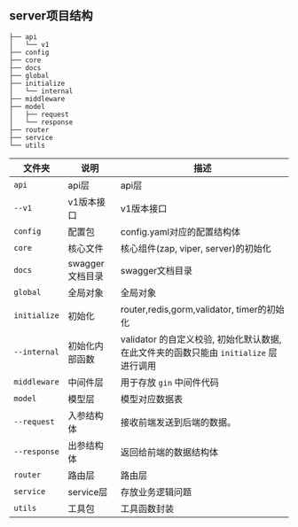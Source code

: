 ## server项目结构

```shell
├── api
│   └── v1
├── config
├── core
├── docs
├── global
├── initialize
│   └── internal
├── middleware
├── model
│   ├── request
│   └── response
├── router
├── service
└── utils
```

| 文件夹       | 说明                    | 描述                                                       |
| ------------ | ----------------------- |----------------------------------------------------------|
| `api`        | api层                   | api层                                                     |
| `--v1`       | v1版本接口              | v1版本接口                                                   |
| `config`     | 配置包                  | config.yaml对应的配置结构体                                      |
| `core`       | 核心文件                | 核心组件(zap, viper, server)的初始化                             |
| `docs`       | swagger文档目录         | swagger文档目录                                              |
| `global`     | 全局对象                | 全局对象                                                     |
| `initialize` | 初始化 | router,redis,gorm,validator, timer的初始化                   |
| `--internal` | 初始化内部函数 | validator 的自定义校验, 初始化默认数据,在此文件夹的函数只能由 `initialize` 层进行调用 |
| `middleware` | 中间件层 | 用于存放 `gin` 中间件代码                                         |
| `model`      | 模型层                  | 模型对应数据表                                                  |
| `--request`  | 入参结构体              | 接收前端发送到后端的数据。                                            |
| `--response` | 出参结构体              | 返回给前端的数据结构体                                              |
| `router`     | 路由层                  | 路由层                                                      |
| `service`    | service层               | 存放业务逻辑问题                                                 |
| `utils`      | 工具包                  | 工具函数封装                                                   |



